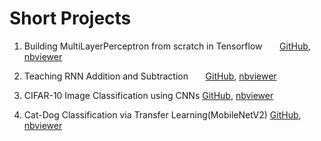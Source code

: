 # Short Projects

1. Building MultiLayerPerceptron from scratch in Tensorflow &nbsp;&nbsp;&nbsp;&nbsp;&nbsp; [GitHub](https://github.com/rahul96rajan/short_projects/blob/main/MLP_from_scratch_in_TF.ipynb), [nbviewer](https://nbviewer.jupyter.org/github/rahul96rajan/short_projects/blob/main/MLP_from_scratch_in_TF.ipynb)

2. Teaching RNN Addition and Subtraction &nbsp;&nbsp;&nbsp;&nbsp;&nbsp; [GitHub](https://github.com/rahul96rajan/short_projects/blob/main/Simple_RNN.ipynb), [nbviewer](https://nbviewer.jupyter.org/github/rahul96rajan/short_projects/blob/main/Simple_RNN.ipynb)
3. CIFAR-10 Image Classification using CNNs [GitHub](https://github.com/rahul96rajan/short_projects/blob/main/CIFAR_10.ipynb), [nbviewer](https://nbviewer.jupyter.org/github/rahul96rajan/short_projects/blob/main/CIFAR_10.ipynb)
4. Cat-Dog Classification via Transfer Learning(MobileNetV2) [GitHub](https://github.com/rahul96rajan/short_projects/blob/main/MobileNetV2_Transfer_Learning.ipynb), [nbviewer](https://nbviewer.jupyter.org/github/rahul96rajan/short_projects/blob/main/MobileNetV2_Transfer_Learning.ipynb)
